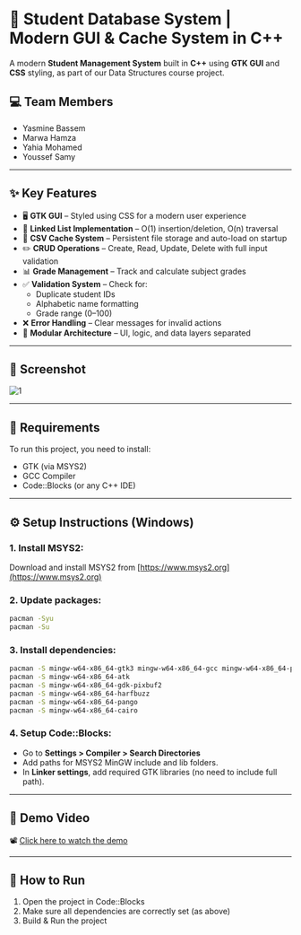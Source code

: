 # 🚀 Student Database System | Modern GUI & Cache System in C++

A modern **Student Management System** built in **C++** using **GTK GUI** and **CSS** styling, as part of our Data Structures course project.

## 💻 Team Members
- Yasmine Bassem  
- Marwa Hamza  
- Yahia Mohamed  
- Youssef Samy  

---

## ✨ Key Features
- 🖥️ **GTK GUI** – Styled using CSS for a modern user experience  
- 🔗 **Linked List Implementation** – O(1) insertion/deletion, O(n) traversal  
- 💾 **CSV Cache System** – Persistent file storage and auto-load on startup  
- ✏️ **CRUD Operations** – Create, Read, Update, Delete with full input validation  
- 📊 **Grade Management** – Track and calculate subject grades  
- ✅ **Validation System** – Check for:
  - Duplicate student IDs
  - Alphabetic name formatting
  - Grade range (0–100)
- ❌ **Error Handling** – Clear messages for invalid actions  
- 🔧 **Modular Architecture** – UI, logic, and data layers separated  

---

## 📸 Screenshot

![1](https://github.com/user-attachments/assets/97c80a31-f1c8-4f4b-a137-f850b708fef4)

---

## 🧩 Requirements

To run this project, you need to install:
- GTK (via MSYS2)
- GCC Compiler
- Code::Blocks (or any C++ IDE)

---

## ⚙️ Setup Instructions (Windows)

### 1. Install MSYS2:
Download and install MSYS2 from [https://www.msys2.org](https://www.msys2.org)

### 2. Update packages:
```bash
pacman -Syu
pacman -Su
```

### 3. Install dependencies:
```bash
pacman -S mingw-w64-x86_64-gtk3 mingw-w64-x86_64-gcc mingw-w64-x86_64-pkg-config
pacman -S mingw-w64-x86_64-atk
pacman -S mingw-w64-x86_64-gdk-pixbuf2
pacman -S mingw-w64-x86_64-harfbuzz
pacman -S mingw-w64-x86_64-pango
pacman -S mingw-w64-x86_64-cairo
```

### 4. Setup Code::Blocks:
- Go to **Settings > Compiler > Search Directories**
- Add paths for MSYS2 MinGW include and lib folders.
- In **Linker settings**, add required GTK libraries (no need to include full path).

---

## 🎥 Demo Video
📽️ [Click here to watch the demo](https://drive.google.com/file/d/1gCCE7H-yV13swy9MiS2jrgVZfMtohv6_/view?usp=drive_link)  

---

## 📁 How to Run

1. Open the project in Code::Blocks
2. Make sure all dependencies are correctly set (as above)
3. Build & Run the project



